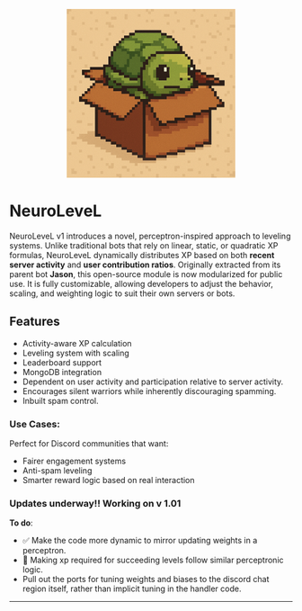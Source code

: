 <p align="center">
  <img src="./NeuroLeveL/assets/Logo.png" width="300" alt="NeuroLeveL Logo" />
</p>

# NeuroLeveL
NeuroLeveL v1 introduces a novel, perceptron-inspired approach to leveling systems. Unlike traditional bots that rely on linear, static, or quadratic XP formulas, NeuroLeveL dynamically distributes XP based on both **recent server activity** and **user contribution ratios**.
Originally extracted from its parent bot **Jason**, this open-source module is now modularized for public use. It is fully customizable, allowing developers to adjust the behavior, scaling, and weighting logic to suit their own servers or bots.

## Features
- Activity-aware XP calculation
- Leveling system with scaling
- Leaderboard support
- MongoDB integration
- Dependent on user activity and participation relative to server activity.
- Encourages silent warriors while inherently discouraging spamming.
- Inbuilt spam control.

### Use Cases:
Perfect for Discord communities that want:
- Fairer engagement systems
- Anti-spam leveling
- Smarter reward logic based on real interaction

### Updates underway!! Working on v 1.01
__To do__:
- ✅ Make the code more dynamic to mirror updating weights in a perceptron.
- 🚧 Making xp required for succeeding levels follow similar perceptronic logic.
- Pull out the ports for tuning weights and biases to the discord chat region itself, rather than implicit tuning in the handler code.
---
